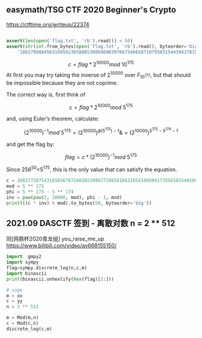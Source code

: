 

## easymath/TSG CTF 2020 Beginner's Crypto
https://ctftime.org/writeup/22374

```python

assert(len(open('flag.txt', 'rb').read()) < 50)
assert(str(int.from_bytes(open('flag.txt', 'rb').read(), byteorder='big') << 10000).endswith(
    '1862790884563160582365888530869690397667546628710795031544304378154769559410473276482265448754388655981091313419549689169381115573539422545933044902527020209259938095466283008'))
```

$$
c = flag * 2^{10000} mod \ 10^{175}
$$
At first you may try taking the inverse of $2^{10000}$ over $F_{10^{175}}$, but that should be impossible because they are not coprime.

The correct way is, first think of

$$
c = flag * 2^{10000} mod \ 5^{175}
$$

and, using Euler’s theorem, calculate:

$$
(2^{10000})^{-1} mod \ 5^{175}=(2^{10000})^{\phi(5^{175})-1}\&=(2^{10000})^{5^{175}-5^{174}-1}
$$

and get the flag by:

$$
flag=c*(2^{10000})^{-1}mod \ 5^{175}
$$

Since $256^{50}$<$5^{175}$, this is the only value that can satisfy the equation.

```python
c = 1002773875431658367671665822006771085816631054109509173556585546508965236428620487083647585179992085437922318783218149808537210712780660412301729655917441546549321914516504576
mod = 5 ** 175
phi = 5 ** 175 - 5 ** 174
inv = pow(pow(2, 10000, mod), phi - 1, mod)
print(((c * inv) % mod).to_bytes(50, byteorder='big'))
```


## 2021.09 DASCTF 签到 - 离散对数 n = 2 ** 512
同[网鼎杯2020青龙组] you_raise_me_up
https://www.bilibili.com/video/av668155150/
```python
import  gmpy2
import sympy
flag=sympy.discrete_log(n,c,m)
import binascii
print(binascii.unhexlify(hex(flag)[2:]))
```
```python
# sage
m = xx
c = yy
n = 2 ** 512

m = Mod(m,n)
c = Mod(c,n)
discrete_log(c,m)

```